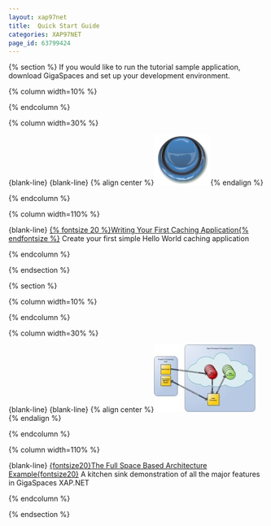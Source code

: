 ```yaml
---
layout: xap97net
title:  Quick Start Guide
categories: XAP97NET
page_id: 63799424
---
```


{% section %}
If you would like to run the tutorial sample application, download GigaSpaces and set up your development environment.

{% column width=10% %}

{% endcolumn %}

{% column width=30% %}

{blank-line}
{blank-line}
{% align center %}[![button2.jpg](/attachment_files/xap97net/button2.jpg)](./your-first-data-grid-application.html){% endalign %}

{% endcolumn %}

{% column width=110% %}



{blank-line}
[{% fontsize 20 %}Writing Your First Caching Application{% endfontsize %}](./your-first-data-grid-application.html)
Create your first simple Hello World caching application

{% endcolumn %}

{% endsection %}

{% section %}

{% column width=10% %}

{% endcolumn %}

{% column width=30% %}

{blank-line}
{blank-line}
{% align center %}[![dataexamplesmall.jpg](/attachment_files/xap97net/dataexamplesmall.jpg)](./your-first-xtp-application.html){% endalign %}

{% endcolumn %}

{% column width=110% %}



{blank-line}
[{fontsize20}The Full Space Based Architecture Example{fontsize20}](./your-first-xtp-application.html)
A kitchen sink demonstration of all the major features in GigaSpaces XAP.NET

{% endcolumn %}

{% endsection %}
